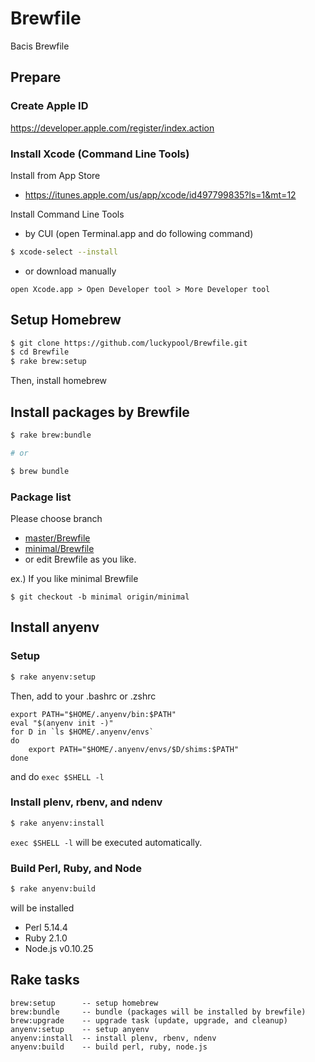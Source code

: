 Brewfile
========

Bacis Brewfile

## Prepare

### Create Apple ID

https://developer.apple.com/register/index.action

### Install Xcode (Command Line Tools)

Install from App Store

- https://itunes.apple.com/us/app/xcode/id497799835?ls=1&mt=12

Install Command Line Tools

- by CUI (open Terminal.app and do following command)

```bash
$ xcode-select --install
```

- or download manually

```
open Xcode.app > Open Developer tool > More Developer tool
```

## Setup Homebrew

```bash
$ git clone https://github.com/luckypool/Brewfile.git
$ cd Brewfile
$ rake brew:setup
```

Then, install homebrew

## Install packages by Brewfile

```bash
$ rake brew:bundle

# or

$ brew bundle
```

### Package list

Please choose branch

- [master/Brewfile](https://github.com/luckypool/Brewfile/blob/master/Brewfile)
- [minimal/Brewfile](https://github.com/luckypool/Brewfile/blob/minimal/Brewfile)
- or edit Brewfile as you like.

ex.) If you like minimal Brewfile

```
$ git checkout -b minimal origin/minimal
```

## Install anyenv

### Setup

```bash
$ rake anyenv:setup
```

Then, add to your .bashrc or .zshrc

```
export PATH="$HOME/.anyenv/bin:$PATH"
eval "$(anyenv init -)"
for D in `ls $HOME/.anyenv/envs`
do
    export PATH="$HOME/.anyenv/envs/$D/shims:$PATH"
done
```

and do `exec $SHELL -l`

### Install plenv, rbenv, and ndenv

```bash
$ rake anyenv:install
```

`exec $SHELL -l` will be executed automatically.

### Build Perl, Ruby, and Node

```bash
$ rake anyenv:build
```

will be installed 

- Perl 5.14.4
- Ruby 2.1.0
- Node.js v0.10.25

## Rake tasks

```
brew:setup      -- setup homebrew
brew:bundle     -- bundle (packages will be installed by brewfile)
brew:upgrade    -- upgrade task (update, upgrade, and cleanup)
anyenv:setup    -- setup anyenv
anyenv:install  -- install plenv, rbenv, ndenv
anyenv:build    -- build perl, ruby, node.js
```
